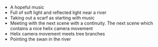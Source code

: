 - A hopeful music
- Full of soft light and reflected light near a river
- Taking out a scarf as starting with music
- Meeting with the next scene with a continuity. The next scene which contains a nice helix camera movement
- Helix camera movement meets tree branches
- Pointing the swan in the river
